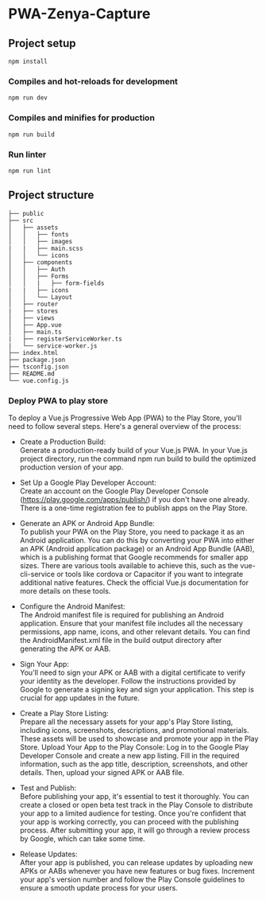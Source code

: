 # PWA-Zenya-Capture

## Project setup
```
npm install
```

### Compiles and hot-reloads for development
```
npm run dev
```

### Compiles and minifies for production
```
npm run build
```

### Run linter
```
npm run lint
```

## Project structure
```
├── public
├── src
│   ├── assets
│   │   ├── fonts
│   │   ├── images
|   |   ├── main.scss
│   │   └── icons
│   ├── components
│   │   ├── Auth
│   │   ├── Forms
│   │   |   ├── form-fields
|   |   ├── icons
│   │   └── Layout
│   ├── router
|   ├── stores
│   ├── views
│   ├── App.vue
│   ├── main.ts
|   ├── registerServiceWorker.ts
|   └── service-worker.js
├── index.html
├── package.json
├── tsconfig.json
├── README.md
└── vue.config.js
```

### Deploy PWA to play store
To deploy a Vue.js Progressive Web App (PWA) to the Play Store, you'll need to follow several steps. Here's a general overview of the process:

- Create a Production Build:   
  Generate a production-ready build of your Vue.js PWA. In your Vue.js project directory, run the command npm run build to build the optimized production version of your app.

- Set Up a Google Play Developer Account:   
  Create an account on the Google Play Developer Console (https://play.google.com/apps/publish/) if you don't have one already. There is a one-time registration fee to publish apps on the Play Store.

- Generate an APK or Android App Bundle:   
  To publish your PWA on the Play Store, you need to package it as an Android application. You can do this by converting your PWA into either an APK (Android application package) or an Android App Bundle (AAB), which is a publishing format that Google recommends for smaller app sizes. There are various tools available to achieve this, such as the vue-cli-service or tools like cordova or Capacitor if you want to integrate additional native features. Check the official Vue.js documentation for more details on these tools.

- Configure the Android Manifest:  
  The Android manifest file is required for publishing an Android application. Ensure that your manifest file includes all the necessary permissions, app name, icons, and other relevant details. You can find the AndroidManifest.xml file in the build output directory after generating the APK or AAB.

- Sign Your App:  
  You'll need to sign your APK or AAB with a digital certificate to verify your identity as the developer. Follow the instructions provided by Google to generate a signing key and sign your application. This step is crucial for app updates in the future.
  
- Create a Play Store Listing:   
  Prepare all the necessary assets for your app's Play Store listing, including icons, screenshots, descriptions, and promotional materials. These assets will be used to showcase and promote your app in the Play Store.
    Upload Your App to the Play Console: Log in to the Google Play Developer Console and create a new app listing. Fill in the required information, such as the app title, description, screenshots, and other details. Then, upload your signed APK or AAB file.

- Test and Publish:     
  Before publishing your app, it's essential to test it thoroughly. You can create a closed or open beta test track in the Play Console to distribute your app to a limited audience for testing. Once you're confident that your app is working correctly, you can proceed with the publishing process. After submitting your app, it will go through a review process by Google, which can take some time.

- Release Updates:   
  After your app is published, you can release updates by uploading new APKs or AABs whenever you have new features or bug fixes. Increment your app's version number and follow the Play Console guidelines to ensure a smooth update process for your users.
